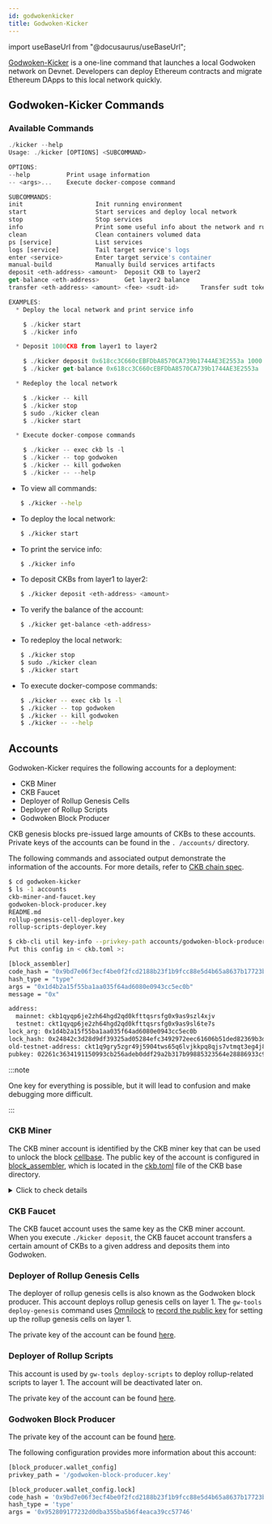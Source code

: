 ```yaml
---
id: godwokenkicker
title: Godwoken-Kicker
---
```

import useBaseUrl from "@docusaurus/useBaseUrl";

[Godwoken-Kicker](https://github.com/godwokenrises/godwoken-kicker) is a one-line command that launches a local Godwoken network on Devnet. Developers can deploy Ethereum contracts and migrate Ethereum DApps to this local network quickly.

## Godwoken-Kicker Commands

### Available Commands

```js
./kicker --help
Usage: ./kicker [OPTIONS] <SUBCOMMAND>

OPTIONS:
--help          Print usage information
-- <args>...    Execute docker-compose command

SUBCOMMANDS:
init                    Init running environment
start                   Start services and deploy local network
stop                    Stop services
info                    Print some useful info about the network and running services, such as Web3 RPC URL
clean                   Clean containers volumed data
ps [service]            List services
logs [service]          Tail target service's logs
enter <service>         Enter target service's container
manual-build            Manually build services artifacts
deposit <eth-address> <amount>  Deposit CKB to layer2
get-balance <eth-address>       Get layer2 balance
transfer <eth-address> <amount> <fee> <sudt-id>      Transfer sudt token

EXAMPLES:
  * Deploy the local network and print service info

    $ ./kicker start
    $ ./kicker info

  * Deposit 1000CKB from layer1 to layer2

    $ ./kicker deposit 0x618cc3C660cEBFDbA8570CA739b1744AE3E2553a 1000
    $ ./kicker get-balance 0x618cc3C660cEBFDbA8570CA739b1744AE3E2553a

  * Redeploy the local network

    $ ./kicker -- kill
    $ ./kicker stop
    $ sudo ./kicker clean
    $ ./kicker start

  * Execute docker-compose commands

    $ ./kicker -- exec ckb ls -l
    $ ./kicker -- top godwoken
    $ ./kicker -- kill godwoken
    $ ./kicker -- --help
```

- To view all commands:

  ```bash
  $ ./kicker --help
  ```

- To deploy the local network:

  ```bash
  $ ./kicker start
  ```

- To print the service info:

  ```bash
  $ ./kicker info
  ```

- To deposit CKBs from layer1 to layer2:

  ```bash
  $ ./kicker deposit <eth-address> <amount>
  ```

- To verify the balance of the account:

  ```bash
  $ ./kicker get-balance <eth-address>
  ```

- To redeploy the local network:

  ```bash
  $ ./kicker stop
  $ sudo ./kicker clean
  $ ./kicker start
  ```

- To execute docker-compose commands:

  ```bash
  $ ./kicker -- exec ckb ls -l
  $ ./kicker -- top godwoken
  $ ./kicker -- kill godwoken
  $ ./kicker -- --help
  ```

## Accounts

Godwoken-Kicker requires the following accounts for a deployment:

- CKB Miner
- CKB Faucet
- Deployer of Rollup Genesis Cells
- Deployer of Rollup Scripts
- Godwoken Block Producer

CKB genesis blocks pre-issued large amounts of CKBs to these accounts. Private keys of the accounts can be found in the `. /accounts/` directory.

The following commands and associated output demonstrate the information of the accounts. For more details, refer to [CKB chain spec](https://github.com/godwokenrises/godwoken-kicker/blob/compatibility-changes/docker/layer1/ckb/specs/dev.toml).

```bash
$ cd godwoken-kicker
$ ls -1 accounts
ckb-miner-and-faucet.key
godwoken-block-producer.key
README.md
rollup-genesis-cell-deployer.key
rollup-scripts-deployer.key

$ ckb-cli util key-info --privkey-path accounts/godwoken-block-producer.key
Put this config in < ckb.toml >:

[block_assembler]
code_hash = "0x9bd7e06f3ecf4be0f2fcd2188b23f1b9fcc88e5d4b65a8637b17723bbda3cce8"
hash_type = "type"
args = "0x1d4b2a15f55ba1aa035f64ad6080e0943cc5ec0b"
message = "0x"

address:
  mainnet: ckb1qyqp6je2zh64hgd2qd0kfttqsrsfg0x9as9szl4xjv
  testnet: ckt1qyqp6je2zh64hgd2qd0kfttqsrsfg0x9as9sl6te7s
lock_arg: 0x1d4b2a15f55ba1aa035f64ad6080e0943cc5ec0b
lock_hash: 0x24842c3d28d9df39325ad05284efc3492972eec61606b51ded82369b3de72f04
old-testnet-address: ckt1q9gry5zgr49j5904tws65q6lvjkkpq8qjs7vtmqt3eg4j8
pubkey: 02261c3634191150993cb256adeb0ddf29a2b317b99885323564e28886933c9099
```

:::note

One key for everything is possible, but it will lead to confusion and make debugging more difficult.

:::

### CKB Miner

The CKB miner account is identified by the CKB miner key that can be used to unlock the block [cellbase](https://docs.nervos.org/docs/basics/glossary#cellbase). The public key of the account is configured in [block_assembler](https://github.com/godwokenrises/godwoken-kicker/blob/compatibility-changes/docker/layer1/ckb/ckb.toml#L143-L147), which is located in the [ckb.toml](https://github.com/godwokenrises/godwoken-kicker/blob/compatibility-changes/docker/layer1/ckb/ckb.toml) file of the CKB base directory.

<details><summary>Click to check details</summary>


```bash
$ cd godwoken-kicker/docker/layer1/ckb/
$ cat ckb.toml
# Config generated by `ckb init --chain dev`

data_dir = "data"

[chain]
# Choose the kind of chains to run, possible values:
# - { file = "specs/dev.toml" }
# - { bundled = "specs/testnet.toml" }
# - { bundled = "specs/mainnet.toml" }
spec = { file = "specs/dev.toml" }

[logger]
filter = "info"
color = true
log_to_file = true
log_to_stdout = true

[sentry]
# set to blank to disable sentry error collection
dsn = ""
# if you are willing to help us to improve,
# please leave a way to contact you when we have troubles to reproduce the errors.
# org_contact = ""

# # **Experimental** Monitor memory changes.
# [memory_tracker]
# # Seconds between checking the process, 0 is disable, default is 0.
# interval = 600

[db]
# The capacity of RocksDB cache, which caches uncompressed data blocks, indexes and filters, default is 128MB.
# Rocksdb will automatically create and use an 8MB internal cache if you set this value to 0.
# To turning off cache, you need to set this value to 0 and set `no_block_cache = true` in the options_file,
# however, we strongly discourage this setting, it may lead to severe performance degradation.
cache_size = 134217728

# Provide an options file to tune RocksDB for your workload and your system configuration.
# More details can be found in [the official tuning guide](https://github.com/facebook/rocksdb/wiki/RocksDB-Tuning-Guide).
options_file = "default.db-options"

[network]
listen_addresses = ["/ip4/0.0.0.0/tcp/8115"]
### Specify the public and routable network addresses
# public_addresses = []

# Node connects to nodes listed here to discovery other peers when there's no local stored peers.
# When chain.spec is changed, this usually should also be changed to the bootnodes in the new chain.
bootnodes = []

### Whitelist-only mode
# whitelist_only = false
### Whitelist peers connecting from the given IP addresses
# whitelist_peers = []
### Enable `SO_REUSEPORT` feature to reuse port on Linux, not supported on other OS yet
# reuse_port_on_linux = true

max_peers = 125
max_outbound_peers = 8
# 2 minutes
ping_interval_secs = 120
# 20 minutes
ping_timeout_secs = 1200
connect_outbound_interval_secs = 15
# If set to true, try to register upnp
upnp = false
# If set to true, network service will add discovered local address to peer store, it's helpful for private net development
discovery_local_address = true
# If set to true, random cleanup when there are too many inbound nodes
# Ensure that itself can continue to serve as a bootnode node
bootnode_mode = false

[rpc]
# By default RPC only binds to localhost, thus it only allows accessing from the same machine.
#
# Allowing arbitrary machines to access the JSON-RPC port is dangerous and strongly discouraged.
# Please strictly limit the access to only trusted machines.
listen_address = "0.0.0.0:8114"

# Default is 10MiB = 10 * 1024 * 1024
max_request_body_size = 10485760

# List of API modules: ["Net", "Pool", "Miner", "Chain", "Stats", "Subscription", "Experiment", "Debug"]
modules = ["Net", "Pool", "Miner", "Chain", "Stats", "Subscription", "Experiment", "Debug"]

reject_ill_transactions = true

# By default deprecated rpc methods are disabled.
enable_deprecated_rpc = false

[tx_pool]
max_mem_size = 20_000_000 # 20mb
max_cycles = 200_000_000_000
min_fee_rate = 1_000 # shannons/KB
max_tx_verify_cycles = 70_000_000
max_ancestors_count = 25

[store]
header_cache_size          = 4096
cell_data_cache_size       = 128
block_proposals_cache_size = 30
block_tx_hashes_cache_size = 30
block_uncles_cache_size    = 30

# [notifier]
# # Execute command when the new tip block changes, first arg is block hash.
# new_block_notify_script = "your_new_block_notify_script.sh"
# # Execute command when node received an network alert, first arg is alert message string.
# network_alert_notify_script = "your_network_alert_notify_script.sh"

# Set the lock script to protect mined CKB.
#
# CKB uses CS architecture for miner. Miner process (ckb miner) gets block
# template from the Node process (ckb run) via RPC. Thus the lock script is
# configured in ckb.toml instead of ckb-miner.toml, and the config takes effect
# after restarting Node process.
#
# The `code_hash` identifies different cryptography algorithm. Read the manual
# of the lock script provider about how to generate this config.
#
# CKB provides an secp256k1 implementation, it requires a hash on the
# compressed public key. The hash algorithm is blake2b, with personal
# "ckb-default-hash". The first 160 bits (20 bytes) are used as the only arg.
#
# You can use any tool you trust to generate a Bitcoin private key and public
# key pair, which can be used in CKB as well. CKB CLI provides the function for
# you to convert the public key into block assembler configuration parameters.
#
# Here is an example using ckb-cli to generate an account, this command will
# print the block assembler args(lock_arg) to screen:
#
#     ckb-cli account new
#
# If you already have a raw secp256k1 private key, you can get the lock_arg by:
#
#     ckb-cli util key-info --privkey-path <privkey-path>
#
# The command `ckb init` also accepts options to generate the block assembler
# directly. See `ckb init --help` for details.
#
#     ckb init <lock_arg>
#
# secp256k1_blake160_sighash_all example:
[block_assembler]
code_hash = "0x9bd7e06f3ecf4be0f2fcd2188b23f1b9fcc88e5d4b65a8637b17723bbda3cce8"
args = "0xa1db2eef3f29f3ef6f86c8d2a0772c705c449f4a"
hash_type = "type"
message = "0x"
```

</details>

### CKB Faucet

The CKB faucet account uses the same key as the CKB miner account. When you execute `./kicker deposit`, the CKB faucet account transfers a certain amount of CKBs to a given address and deposits them into Godwoken.

### Deployer of Rollup Genesis Cells

The deployer of rollup genesis cells is also known as the Godwoken block producer. This account deploys rollup genesis cells on layer 1. The `gw-tools deploy-genesis` command uses [Omnilock](https://blog.cryptape.com/omnilock-a-universal-lock-that-powers-interoperability-1) to [record the public key](https://github.com/godwokenrises/godwoken/blob/c18807b5cfaa961c230e15e3a381570c324db6f8/crates/tools/src/deploy_genesis.rs#L428-L448) for setting up the rollup genesis cells on layer 1.

The private key of the account can be found [here](https://github.com/godwokenrises/godwoken-kicker/blob/compatibility-changes/accounts/godwoken-block-producer.key).

### Deployer of Rollup Scripts

This account is used by `gw-tools deploy-scripts` to deploy rollup-related scripts to layer 1. The account will be deactivated later on.

The private key of the account can be found [here](https://github.com/godwokenrises/godwoken-kicker/blob/compatibility-changes/accounts/rollup-scripts-deployer.key).

### Godwoken Block Producer

The private key of the account can be found [here](https://github.com/godwokenrises/godwoken-kicker/blob/compatibility-changes/accounts/godwoken-block-producer.key).

The following configuration provides more information about this account:

```bash
[block_producer.wallet_config]
privkey_path = '/godwoken-block-producer.key'

[block_producer.wallet_config.lock]
code_hash = '0x9bd7e06f3ecf4be0f2fcd2188b23f1b9fcc88e5d4b65a8637b17723bbda3cce8'
hash_type = 'type'
args = '0x952809177232d0dba355ba5b6f4eaca39cc57746'
```

